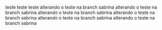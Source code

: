 teste teste teste
alterando o teste na branch sabrina
alterando o teste na branch sabrina
alterando o teste na branch sabrina
alterando o teste na branch sabrina
alterando o teste na branch sabrina
alterando o teste na branch sabrina
